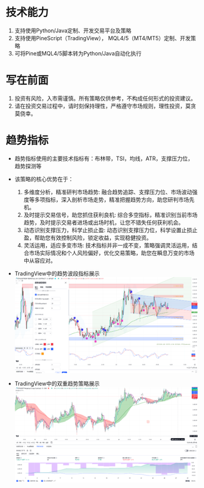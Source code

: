 # 技术能力
1. 支持使用Python/Java定制、开发交易平台及策略
2. 支持使用PineScript（TradingView）， MQL4/5（MT4/MT5）定制、开发策略
3. 可将Pine或MQL4/5脚本转为Python/Java自动化执行

# 写在前面
1. 投资有风险，入市需谨慎。所有策略仅供参考，不构成任何形式的投资建议。
2. 请在投资交易过程中，请时刻保持理性，严格遵守市场规则，理性投资，莫贪莫侥幸。

# 趋势指标
* 趋势指标使用的主要技术指标有：布林带，TSI，均线，ATR，支撑压力位，趋势探测等
* 该策略的核心优势在于：
	1. 多维度分析，精准研判市场趋势: 融合趋势追踪、支撑压力位、市场波动强度等多项指标，深入剖析市场走势，精准把握趋势方向，助您研判市场先机。
	2. 及时提示交易信号，助您抓住获利良机: 综合多空指标，精准识别当前市场趋势，及时提示交易者进场或出场时机，让您不错失任何获利机会。
	3. 动态识别支撑压力，科学止损止盈: 动态识别支撑压力位，科学设置止损止盈，帮助您有效控制风险，锁定收益，实现稳健投资。
	4. 灵活运用，适应多变市场: 技术指标并非一成不变，策略强调灵活运用，结合市场实际情况和个人风险偏好，优化交易策略，助您在瞬息万变的市场中从容应对。

* TradingView中的趋势波段指标展示
![TradingView中的趋势波段指标展示](./indicator_trend.png)
* TradingView中的双重趋势策略展示
![TradingView中的双重趋势策略展示](./indicator_double_st.png)

